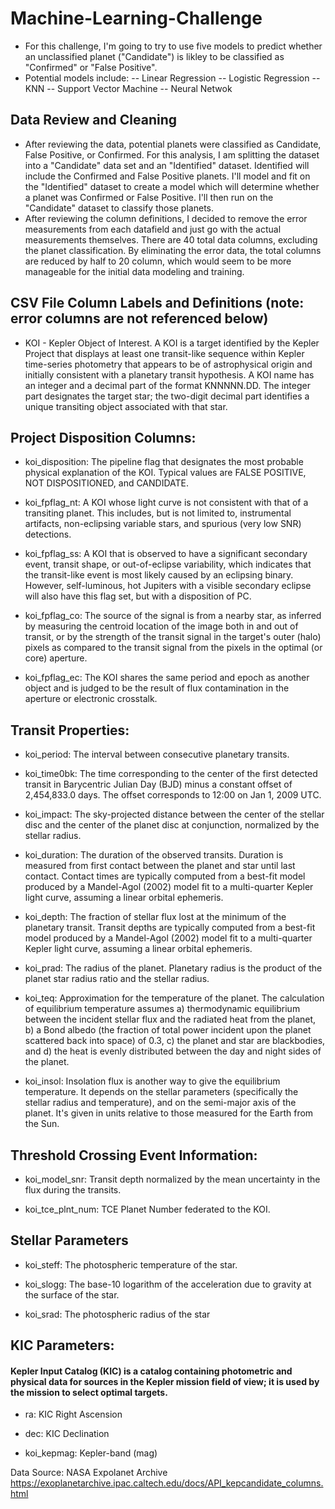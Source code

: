 # Machine-Learning-Challenge
- For this challenge, I'm going to try to use five models to predict whether an unclassified planet ("Candidate") is likley to be classified as "Confirmed" or "False Positive".
- Potential models include:
-- Linear Regression
-- Logistic Regression
-- KNN
-- Support Vector Machine
-- Neural Netwok

## Data Review and Cleaning
- After reviewing the data, potential planets were classified as Candidate, False Positive, or Confirmed.  For this analysis, I am splitting the dataset into a "Candidate" data set and an "Identified" dataset.  Identified will include the Confirmed and False Positive planets.  I'll model and fit on the "Identified" dataset to create a model which will determine whether a planet was Confirmed or False Positive.  I'll then run on the "Candidate" dataset to classify those planets.
- After reviewing the column definitions, I decided to remove the error measurements from each datafield and just go with the actual measurements themselves.  There are 40 total data columns, excluding the planet classification.   By eliminating the error data, the total columns are reduced by half to 20 column, which would seem to be more manageable for the initial data modeling and training.


## CSV File Column Labels and Definitions (note:  error columns are not referenced below)

- KOI - Kepler Object of Interest.  A KOI is a target identified by the Kepler Project that displays at least one transit-like sequence within Kepler time-series photometry that appears to be of astrophysical origin and initially consistent with a planetary transit hypothesis. A KOI name has an integer and a decimal part of the format KNNNNN.DD. The integer part designates the target star; the two-digit decimal part identifies a unique transiting object associated with that star.

## Project Disposition Columns:

- koi_disposition:  The pipeline flag that designates the most probable physical explanation of the KOI. Typical values are FALSE POSITIVE, NOT DISPOSITIONED, and CANDIDATE. 

- koi_fpflag_nt:  A KOI whose light curve is not consistent with that of a transiting planet. This includes, but is not limited to, instrumental artifacts, non-eclipsing variable stars, and spurious (very low SNR) detections.

- koi_fpflag_ss:  A KOI that is observed to have a significant secondary event, transit shape, or out-of-eclipse variability, which indicates that the transit-like event is most likely caused by an eclipsing binary. However, self-luminous, hot Jupiters with a visible secondary eclipse will also have this flag set, but with a disposition of PC.

- koi_fpflag_co:  The source of the signal is from a nearby star, as inferred by measuring the centroid location of the image both in and out of transit, or by the strength of the transit signal in the target's outer (halo) pixels as compared to the transit signal from the pixels in the optimal (or core) aperture.

- koi_fpflag_ec:  The KOI shares the same period and epoch as another object and is judged to be the result of flux contamination in the aperture or electronic crosstalk.

## Transit Properties:

- koi_period:  The interval between consecutive planetary transits.

- koi_time0bk: The time corresponding to the center of the first detected transit in Barycentric Julian Day (BJD) minus a constant offset of 2,454,833.0 days. The offset corresponds to 12:00 on Jan 1, 2009 UTC.

- koi_impact:  The sky-projected distance between the center of the stellar disc and the center of the planet disc at conjunction, normalized by the stellar radius.

- koi_duration:  The duration of the observed transits. Duration is measured from first contact between the planet and star until last contact. Contact times are typically computed from a best-fit model produced by a Mandel-Agol (2002) model fit to a multi-quarter Kepler light curve, assuming a linear orbital ephemeris.

- koi_depth:  The fraction of stellar flux lost at the minimum of the planetary transit. Transit depths are typically computed from a best-fit model produced by a Mandel-Agol (2002) model fit to a multi-quarter Kepler light curve, assuming a linear orbital ephemeris.

- koi_prad:  The radius of the planet. Planetary radius is the product of the planet star radius ratio and the stellar radius.

- koi_teq:  Approximation for the temperature of the planet. The calculation of equilibrium temperature assumes a) thermodynamic equilibrium between the incident stellar flux and the radiated heat from the planet, b) a Bond albedo (the fraction of total power incident upon the planet scattered back into space) of 0.3, c) the planet and star are blackbodies, and d) the heat is evenly distributed between the day and night sides of the planet.

- koi_insol:  Insolation flux is another way to give the equilibrium temperature. It depends on the stellar parameters (specifically the stellar radius and temperature), and on the semi-major axis of the planet. It's given in units relative to those measured for the Earth from the Sun.

## Threshold Crossing Event Information: 

- koi_model_snr:  Transit depth normalized by the mean uncertainty in the flux during the transits.

- koi_tce_plnt_num:  TCE Planet Number federated to the KOI.

## Stellar Parameters

- koi_steff:  The photospheric temperature of the star.

- koi_slogg:  The base-10 logarithm of the acceleration due to gravity at the surface of the star.

- koi_srad:  The photospheric radius of the star

## KIC Parameters:
#### Kepler Input Catalog (KIC) is a catalog containing photometric and physical data for sources in the Kepler mission field of view; it is used by the mission to select optimal targets.

- ra:  KIC Right Ascension

- dec:  KIC Declination

- koi_kepmag:  Kepler-band (mag)


Data Source:  NASA Expolanet Archive
https://exoplanetarchive.ipac.caltech.edu/docs/API_kepcandidate_columns.html

